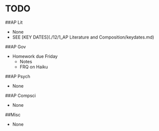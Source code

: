 # TODO

##AP Lit  
- None
- SEE [KEY DATES](./12/1_AP Literature and Composition/keydates.md)

##AP Gov  
- Homework due Friday
    * Notes
    * FRQ on Haiku

##AP Psych
- None

##AP Compsci
- None

##Misc
- None
